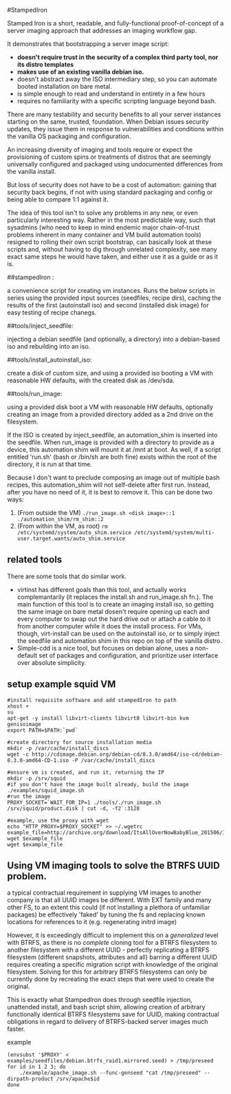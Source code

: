 #StampedIron

Stamped Iron is a short, readable, and fully-functional proof-of-concept of a server imaging approach that addresses an imaging workflow gap.

It demonstrates that bootstrapping a server image script:

- **doesn't require trust in the security of a complex third party tool, nor its distro templates**  
- **makes use of an existing vanilla debian iso.**
- doesn't abstract away the ISO intermediary step, so you can automate booted installation on bare metal.
- is simple enough to read and understand in entirety in a few hours
- requires no familiarity with a specific scripting language beyond bash.  

There are many testability and security benefits to all your server instances starting on the same, trusted, foundation. When Debian issues security updates, they issue them in response to vulnerabilities and conditions within the vanilla OS packaging and configuration.

An increasing diversity of imaging and tools require or expect the provisioning of custom spins or treatments of distros that are seemingly universally configured and packaged using undocumented differences from the vanilla install.

But loss of security does not have to be a cost of automation: gaining that security back begins, if not with using standard packaging and config or being able to compare 1:1 against it.

The idea of this tool isn't to solve any problems in any new, or even particularly interesting way. Rather in the most predictable way, such that sysadmins (who need to keep in mind endemic major chain-of-trust problems inherent in many container and VM build automation tools) resigned to rolling their own script bootstrap, can basically look at these scripts and, without having to dig through unrelated complexity, see many exact same steps he would have taken, and either use it as a guide or as it is.

##stampedIron :

a convenience script for creating vm instances. Runs the below scripts in series using the provided input sources (seedfiles, recipe dirs), caching the results of the first (autoinstall iso) and second (installed disk image) for easy testing of recipe chanegs.

##tools/inject_seedfile:

injecting a debian seedfile (and optionally, a directory) into a debian-based iso and rebuilding into an iso.

##tools/install_autoinstall_iso:

create a disk of custom size, and using a provided iso booting a VM with reasonable HW defaults, with the created disk as /dev/sda.

##tools/run_image:

using a provided disk boot a VM with reasonable HW defaults, optionally creating an image from a provided directory added as a 2nd drive on the filesystem.

If the ISO is created by inject_seedfile, an automation_shim is inserted into the seedfile. When run_image is provided with a directory to provide as a device, this automation shim will mount it at /mnt at boot. As well, if a script entitled 'run.sh' (bash or /bin/sh are both fine) exists within the root of the directory, it is run at that time.

Because I don't want to preclude composing an image out of multiple bash recipes, this automation_shim will not self-delete after first run. Instead, after you have no need of it, it is best to remove it. This can be done two ways:

1. (From outside the VM) ```./run_image.sh <disk image>::1 ./automation_shim/rm_shim::2```
2. (From within the VM, as root) ```rm /etc/systemd/system/auto_shim.service /etc/systemd/system/multi-user.target.wants/auto_shim.service```

## related tools

There are some tools that do similar work.

- virtinst has different goals than this tool, and actually works complemantarily (it replaces the install.sh and run_image.sh fn.). The main function of this tool is to create an imaging install iso, so getting the same image on bare metal dosen't require opening up each and every computer to swap out the hard drive out or attach a cable to it from another computer while it does the install process. For VMs, though, virt-install can be used on the autoinstall iso, or to simply inject the seedfile and automation shim in this repo on top of the vanilla distro.
- Simple-cdd is a nice tool, but focuses on debian alone, uses a non-default set of packages and configuration, and prioritize user interface over absolute simplicity.


## setup example squid VM


```
#install requisite software and add stampedIron to path
xhost +
su
apt-get -y install libvirt-clients libvirt0 libvirt-bin kvm genisoimage
export PATH=$PATH:`pwd`

#create directory for source installation media
mkdir -p /var/cache/install_discs
wget -c http://cdimage.debian.org/debian-cd/8.3.0/amd64/iso-cd/debian-8.3.0-amd64-CD-1.iso -P /var/cache/install_discs

#ensure vm is created, and run it, returning the IP
mkdir -p /srv/squid
#if you don't have the image built already, build the image
./examples/squid_image.sh
#run the image
PROXY_SOCKET=`WAIT_FOR_IP=1 ./tools/./run_image.sh /srv/squid/product.disk | cut -d, -f2`:3128

#example, use the proxy with wget
echo "HTTP_PROXY=$PROXY_SOCKET" >> ~/.wgetrc
example_file=http://archive.org/download/ItsAllOverNowBabyBlue_201506/It%27s%20all%20over%20now%20baby%20blue.mp3
wget $example_file
wget $example_file

```

## Using VM imaging tools to solve the BTRFS UUID problem.

a typical contractual requirement in supplying VM images to another company is that all UUID
images be different. With EXT family and many other FS, to an extent this could (if not
installing a plethora of unfamiliar packages) be effectively 'faked' by tuning the fs
and replacing known locations for references to it (e.g. regenerating initrd image)

However, it is exceedingly difficult to implement this on a *generalized* level with BTRFS, as there is no *complete* cloning tool for a BTRFS filesystem to another filesystem with a different UUID - perfectly replicating a BTRFS filesystem (different snapshots, attributes and all) barring a different UUID requires creating a specific migration script with knowledge of the original filesystem. Solving for this for arbitrary BTRFS filesystems can only be currently done by recreating the exact steps that were used to create the original.

This is exactly what StampedIron does through seedfile injection, unattended install, and bash script shim, allowing creation of arbitrary functionally identical BTRFS filesystems save for UUID, making contractual obligations in regard to delivery of BTRFS-backed server images much faster.

example

```
(envsubst '$PROXY' < examples/seedfiles/debian.btrfs_raid1.mirrored.seed) > /tmp/preseed
for id in 1 2 3; do
    ./example/apache_image.sh --func-genseed "cat /tmp/preseed" --dirpath-product /srv/apache$id
done

```
